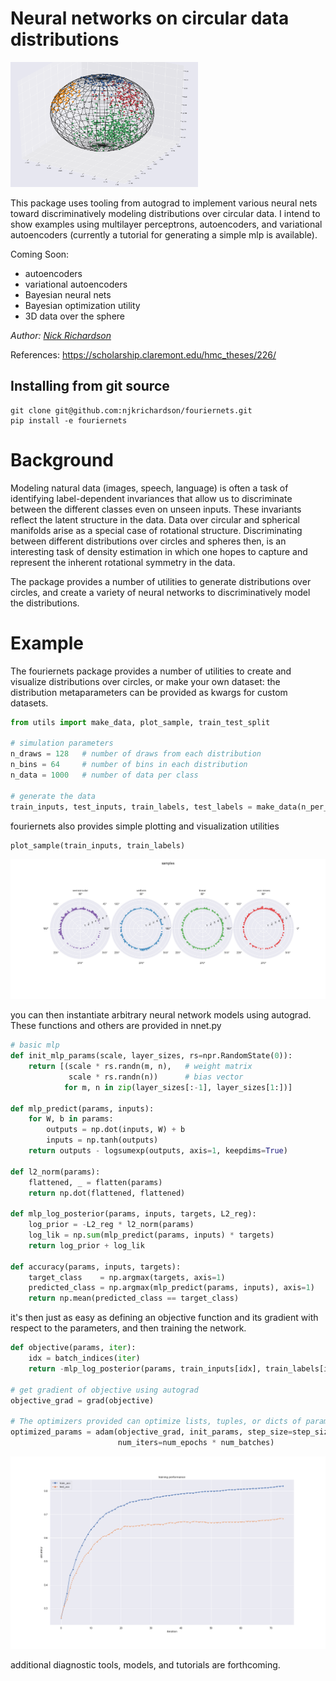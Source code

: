 # Neural networks on circular data distributions 

<img src="https://raw.githubusercontent.com/njkrichardson/fouriernets/master/figs/circular_distributions.png" alt="drawing" height="200" width="300" class="center"/>


This package uses tooling from autograd to implement various neural nets toward discriminatively modeling distributions over circular data. I intend to show examples using multilayer perceptrons, autoencoders, and variational autoencoders (currently a tutorial for generating a simple mlp is available). 

Coming Soon: 
  * autoencoders
  * variational autoencoders 
  * Bayesian neural nets 
  * Bayesian optimization utility 
  * 3D data over the sphere

_Author: [Nick Richardson](https://github.com/njkrichardson)_


References: https://scholarship.claremont.edu/hmc_theses/226/

## Installing from git source

```
git clone git@github.com:njkrichardson/fouriernets.git
pip install -e fouriernets
```

# Background 

Modeling natural data (images, speech, language) is often a task of identifying label-dependent invariances that allow us to discriminate between the different classes even on unseen inputs. These invariants reflect the latent structure in the data. Data over circular and spherical manifolds arise as a special case of rotational structure. Discriminating between different distributions over circles and spheres then, is an interesting task of density estimation in which one hopes to capture and represent the inherent rotational symmetry in the data. 

The package provides a number of utilities to generate distributions over circles, and create a variety of neural networks to discriminatively model the distributions. 

# Example 

The fouriernets package provides a number of utilities to create and visualize distributions over circles, or make your own dataset: the distribution metaparameters can be provided as kwargs for custom datasets. 

```python 
from utils import make_data, plot_sample, train_test_split

# simulation parameters 
n_draws = 128   # number of draws from each distribution 
n_bins = 64     # number of bins in each distribution 
n_data = 1000   # number of data per class

# generate the data 
train_inputs, test_inputs, train_labels, test_labels = make_data(n_per_class=n_data, n_bins=n_bins, n_draws=n_draws, split=True)
```

fouriernets also provides simple plotting and visualization utilities 

```python
plot_sample(train_inputs, train_labels)
```

![sample_fig](figs/samples.png)

you can then instantiate arbitrary neural network models using autograd. These functions and others are provided 
in nnet.py 

```python 
# basic mlp 
def init_mlp_params(scale, layer_sizes, rs=npr.RandomState(0)):
    return [(scale * rs.randn(m, n),   # weight matrix
             scale * rs.randn(n))      # bias vector
            for m, n in zip(layer_sizes[:-1], layer_sizes[1:])]

def mlp_predict(params, inputs):
    for W, b in params:
        outputs = np.dot(inputs, W) + b
        inputs = np.tanh(outputs)
    return outputs - logsumexp(outputs, axis=1, keepdims=True)

def l2_norm(params):
    flattened, _ = flatten(params)
    return np.dot(flattened, flattened)

def mlp_log_posterior(params, inputs, targets, L2_reg):
    log_prior = -L2_reg * l2_norm(params)
    log_lik = np.sum(mlp_predict(params, inputs) * targets)
    return log_prior + log_lik

def accuracy(params, inputs, targets):
    target_class    = np.argmax(targets, axis=1)
    predicted_class = np.argmax(mlp_predict(params, inputs), axis=1)
    return np.mean(predicted_class == target_class)
```

it's then just as easy as defining an objective function and its gradient with respect to the parameters, and then training the network. 

```python 
def objective(params, iter):
    idx = batch_indices(iter)
    return -mlp_log_posterior(params, train_inputs[idx], train_labels[idx], L2_reg)

# get gradient of objective using autograd
objective_grad = grad(objective)

# The optimizers provided can optimize lists, tuples, or dicts of parameters.
optimized_params = adam(objective_grad, init_params, step_size=step_size,
                        num_iters=num_epochs * num_batches)
```
![sample_fig](figs/training_performance.png)

additional diagnostic tools, models, and tutorials are forthcoming. 
